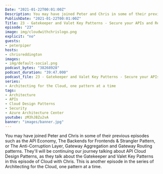 ```yaml
---
Date: "2021-01-22T00:01:00Z"
Description: You may have joined Peter and Chris in some of their previous episodes such as the API Economy, The Backends for Frontends & Strangler Pattern, or The Anti-Corruption Layer, Gateway Aggregation and Gateway Routing patterns. They'll will be continuing our journey talking about API Cloud Design Patterns, as they talk about the Gatekeeper and Valet Key Patterns in this episode of Cloud with Chris. This is another episode in the series of Architecting for the Cloud, one pattern at a time.
PublishDate: "2021-01-22T00:01:00Z"
Title: 23 - Gatekeeper and Valet Key Patterns - Secure your APIs and Resources
episode: "23"
image: img/cloudwithchrislogo.png
explicit: "no"
guests:
- peterpiper
hosts:
- chrisreddington
images:
- img/default-social.png
podcast_bytes: "38268928"
podcast_duration: "39:47.000"
podcast_file: 23 - Gatekeeper and Valet Key Patterns - Secure your APIs and Resources.mp3
series:
- Architecting for the Cloud, one pattern at a time
tags:
- Architecture
- APIs
- Cloud Design Patterns
- Security
- Azure Architecture Center
youtube: zM3hJBZu2vA
banner: "images/banner.jpg"
---
```

You may have joined Peter and Chris in some of their previous episodes such as the API Economy, The Backends for Frontends & Strangler Pattern, or The Anti-Corruption Layer, Gateway Aggregation and Gateway Routing patterns. They'll will be continuing our journey talking about API Cloud Design Patterns, as they talk about the Gatekeeper and Valet Key Patterns in this episode of Cloud with Chris. This is another episode in the series of Architecting for the Cloud, one pattern at a time.
